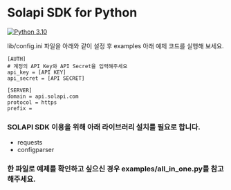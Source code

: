 # Solapi SDK for Python

[![Python 3.10](https://img.shields.io/badge/python-3.10-blue.svg)](https://www.python.org/downloads/release/python-370/)

lib/config.ini 파일을 아래와 같이 설정 후 examples 아래 예제 코드를 실행해 보세요.

```
[AUTH]
# 계정의 API Key와 API Secret을 입력해주세요
api_key = [API KEY]
api_secret = [API SECRET]

[SERVER]
domain = api.solapi.com
protocol = https
prefix =
```

### SOLAPI SDK 이용을 위해 아래 라이브러리 설치를 필요로 합니다.

- requests
- configparser

### 한 파일로 예제를 확인하고 싶으신 경우 examples/all_in_one.py를 참고 해주세요.